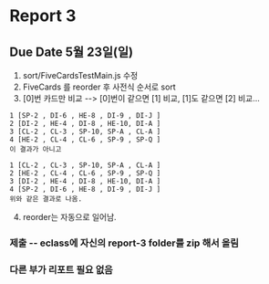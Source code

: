 # Report 3

## Due Date 5월 23일(일)

1. sort/FiveCardsTestMain.js 수정
2. FiveCards 를 reorder 후 사전식 순서로 sort
3. [0]번 카드만 비교 --> [0]번이 같으면 [1] 비교, [1]도 같으면 [2] 비교...

```
1 [SP-2 , DI-6 , HE-8 , DI-9 , DI-J ]
2 [DI-2 , HE-4 , DI-8 , HE-10, DI-A ]
3 [CL-2 , CL-3 , SP-10, SP-A , CL-A ]
4 [HE-2 , CL-4 , CL-6 , SP-9 , SP-Q ]
이 결과가 아니고

1 [CL-2 , CL-3 , SP-10, SP-A , CL-A ]
2 [HE-2 , CL-4 , CL-6 , SP-9 , SP-Q ]
3 [DI-2 , HE-4 , DI-8 , HE-10, DI-A ]
4 [SP-2 , DI-6 , HE-8 , DI-9 , DI-J ]
위와 같은 결과로 나옴.
```

4. reorder는 자동으로 일어남.

### 제출 -- eclass에 자신의 report-3 folder를 zip 해서 올림

### 다른 부가 리포트 필요 없음

